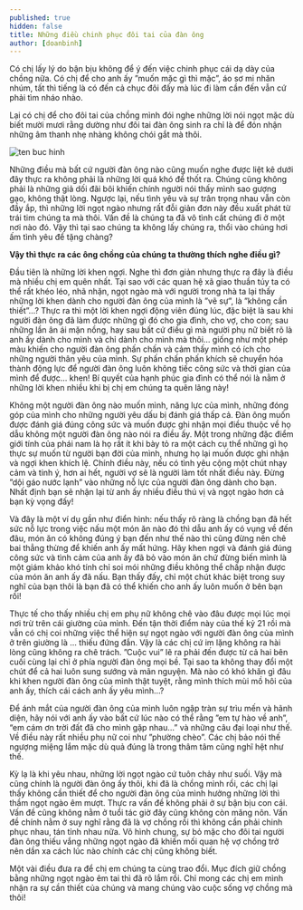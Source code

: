 ```yaml
---
published: true
hidden: false
title: Những điều chinh phục đôi tai của đàn ông
author: [doanbinh]
---
```


Có chị lấy lý do bận bịu không để ý đến việc chinh phục cái dạ dày của chồng nữa. Có chị để cho anh ấy ”muốn mặc gì thì mặc”, áo sơ mi nhăn nhúm, tất thì tiếng là có đến cả chục đôi đấy mà lúc đi làm cần đến vẫn cứ phải tìm nháo nhào. 

Lại có chị để cho đôi tai của chồng mình đói nghe những lời nói ngọt mặc dù biết mười mươi rằng  dường như đôi tai đàn ông sinh ra chỉ là để đón nhận những âm thanh nhẹ nhàng không chói gắt mà thôi.

![ten buc hinh](http://a9.vietbao.vn/images/vn999/530/2017/11/20171101-nhung-dieu-chinh-phuc-d-244-i-tai-cua-d-224-n-244-ng-1.jpg "ten buc hinh")

Những điều mà bất cứ người đàn ông nào cũng muốn nghe được liệt kê dưới đây thực ra không phải là những lời quá khó để thốt ra. Chúng cũng không phải là những giả dối đãi bôi khiến chính người nói thấy mình sao gượng gạo, không thật lòng. Ngược lại, nếu tình yêu và sự trân trọng nhau vẫn còn đầy ắp, thì những lời ngọt ngào nhưng rất đỗi giản đơn này đều xuất phát từ trái tim chúng ta mà thôi. Vấn đề là chúng ta đã vô tình cất chúng đi ở một nơi nào đó. Vậy thì tại sao chúng ta không lấy chúng ra, thổi vào chúng hơi ấm tình yêu để tặng chàng?

**Vậy thì thực ra các ông chồng của chúng ta thường thích nghe điều gì?**

Đầu tiên là những lời khen ngợi. Nghe thì đơn giản nhưng thực ra đây là điều mà nhiều chị em quên nhất. Tại sao với các quan hệ xã giao thuần túy ta có thể rất khéo léo, nhã nhặn, ngọt ngào mà với người trong nhà ta lại thấy những lời khen dành cho người đàn ông của mình là ”vẽ sự”, là ”không cần thiết”…? Thực ra thì một lời khen ngợi động viên đúng lúc, đặc biệt là sau khi người đàn ông đã làm được những gì đó cho gia đình, cho vợ, cho con; sau những lần ân ái mặn nồng, hay sau bất cứ điều gì mà người phụ nữ biết rõ là anh ấy dành cho mình và chỉ dành cho mình mà thôi… giống như một phép màu khiến cho người đàn ông phấn chấn và cảm thấy mình có ích cho những người thân yêu của mình. Sự phấn chấn phấn khích sẽ chuyển hóa thành động lực để người đàn ông luôn không tiếc công sức và thời gian của mình để được… khen! Bí quyết của hạnh phúc gia đình có thể nói là nằm ở những lời khen nhiều khi bị chị em chúng ta quên lãng này!

Không một người đàn ông nào muốn mình, năng lực của mình, những đóng góp của mình cho những người yêu dấu bị đánh giá thấp cả. Đàn ông muốn được đánh giá đúng công sức và muốn được ghi nhận mọi điều thuộc về họ dẫu không một người đàn ông nào nói ra điều ấy. Một trong những đặc điểm giới tính của phái nam là họ rất ít khi bày tỏ ra một cách cụ thể những gì họ thực sự muốn từ người bạn đời của mình, nhưng họ lại muốn được ghi nhận và ngợi khen khích lệ. Chính điều này, nếu có tình yêu cộng một chút nhạy cảm và tinh ý, hơn ai hết, người vợ sẽ là người làm tốt nhất điều này. Đừng ”dội gáo nước lạnh” vào những nỗ lực của người đàn ông dành cho bạn. Nhất định bạn sẽ nhận lại từ anh ấy nhiều điều thú vị và ngọt ngào hơn cả bạn kỳ vọng đấy!

Và đây là một ví dụ gần như điển hình: nếu thấy rõ ràng là chồng bạn đã hết sức nỗ lực trong việc nấu một món ăn nào đó thì dẫu anh ấy có vụng về đến đâu, món ăn có không đúng ý bạn đến như thế nào thì cũng đừng nên chê bai thẳng thừng để khiến anh ấy mất hứng. Hãy khen ngợi và đánh giá đúng công sức và tình cảm của anh ấy đã bỏ vào món ăn chứ đừng biến mình là một giám khảo khó tính chỉ soi mói những điều không thể chấp nhận được của món ăn anh ấy đã nấu. Bạn thấy đấy, chỉ một chút khác biệt trong suy nghĩ của bạn thôi là bạn đã có thể khiến cho anh ấy luôn muốn ở bên bạn rồi!

Thực tế cho thấy nhiều chị em phụ nữ không chê vào đâu được mọi lúc mọi nơi trừ trên cái giường của mình. Đến tận thời điểm này của thế kỷ 21 rồi mà vẫn có chị coi những việc thể hiện sự ngọt ngào với người đàn ông của mình ở trên giường là … thiếu đứng đắn. Vậy là các chị cứ im lặng không ra hài lòng cũng không ra chê trách. ”Cuộc vui” lẽ ra phải đến được từ cả hai bên cuối cùng lại chỉ ở phía người đàn ông mọi bề.  Tại sao ta không thay đổi một chút để cả hai luôn sung sướng và mãn nguyện. Mà nào có khó khăn gì đâu khi khen người đàn ông của mình thật tuyệt, rằng mình thích mùi mồ hôi của anh ấy, thích cái cách anh ấy yêu mình…?

Để ánh mắt của người đàn ông của mình luôn ngập tràn sự trìu mến và hãnh diện, hãy nói với anh ấy vào bất cứ lúc nào có thể rằng ”em tự hào về anh”, “em cám ơn trời đất đã cho mình gặp nhau…” và những câu đại loại như thế. Về điều này rất nhiều phụ nữ coi như ”phường chèo”. Các chị bảo nói thế ngượng miệng lắm mặc dù quả đúng là trong thâm tâm cũng nghĩ hệt như thế.

Kỳ lạ là khi yêu nhau, những lời ngọt ngào cứ tuôn chảy như suối. Vậy mà cũng chính là người đàn ông ấy thôi, khi đã là chồng mình rồi, các chị lại thấy không cần thiết để cho người đàn ông của mình hưởng những lời thì thầm ngọt ngào êm mượt. Thực ra vấn đề không phải ở sự bận bịu con cái. Vấn đề cũng không nằm ở tuổi tác giờ đây cũng không còn măng nõn. Vấn đề chính nằm ở suy nghĩ rằng đã là vợ chồng rồi thì không cần phải chinh phục nhau, tán tỉnh nhau nữa. Vô hình chung, sự bỏ mặc cho đôi tai người đàn ông thiếu vắng những ngọt ngào đã khiến mối quan hệ vợ chồng trở nên dần xa cách lúc nào chính các chị cũng không biết.

Một vài điều đưa ra để chị em chúng ta cùng trao đổi. Mục đích giữ chồng bằng những ngọt ngào êm tai thì đã rõ lắm rồi. Chỉ mong các chị em mình nhận ra sự cần thiết của chúng và mang chúng vào cuộc sống vợ chồng mà thôi!